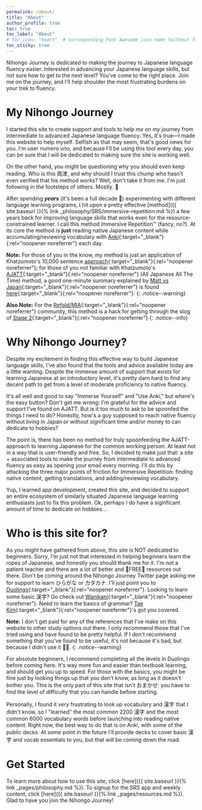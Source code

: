 ```yaml
---
permalink: /about/
title: "About"
author_profile: true
toc: true
toc_label: "About"
# toc_icon: "heart"  # corresponding Font Awesome icon name (without fa prefix)
toc_sticky: true
---
```


Nihongo Journey is dedicated to making the journey to Japanese language fluency easier. Interested in advancing your Japanese language skills, but not sure how to get to the next level? You've come to the right place. Join me on the journey, and I'll help shoulder the most frustrating burdens on your trek to fluency.

# My Nihongo Journey

I started this site to create support and tools to help *me* on *my* journey from intermediate to advanced Japanese language fluency. Yes, it's true—I made this website to help myself. Selfish as that may seem, that's good news for you. I'm user numero uno, and because I'll be using this tool every day, you can be sure that I will be dedicated to making sure the site is working well. 

On the other hand, you might be questioning why you should even keep reading. Who is this 両津, and why should I trust this chump who hasn't even verified that his method works? Well, don't take it from me. I'm just following in the footsteps of others. Mostly. 😬 

After spending ***years*** (it's been a full decade 🤫) experimenting with different language learning programs, I hit upon a pretty effective [method]({{ site.baseurl }}{% link _philosophy/SRS/immersive-repetition.md %}) a few years back for improving language skills that works even for the resource-constrained learner. I call this method Immersive Repetition&trade; (fancy, no?). At its core the method is **just** reading native Japanese content while accumulating/reviewing vocabulary with [Anki](https://en.wikipedia.org/wiki/Anki_(software)){:target="_blank"}{:rel="noopener noreferrer"} each day. 

**Note:** For those of you in the know, my method is just an application of Khatzumoto's 10,000 sentence [approach](http://www.alljapaneseallthetime.com/blog/10000-sentences-how/){:target="_blank"}{:rel="noopener noreferrer"}; for those of you not familiar with Khatzumoto's [AJATT](http://www.alljapaneseallthetime.com/blog/all-japanese-all-the-time-ajatt-how-to-learn-japanese-on-your-own-having-fun-and-to-fluency/){:target="_blank"}{:rel="noopener noreferrer"} (All Japanese All The Time) method, a good one-minute summary explained by [Matt vs Japan](https://twitter.com/mattvsjapan){:target="_blank"}{:rel="noopener noreferrer"} is found [here](https://www.youtube.com/watch?v=5EW_1jmE2as&ab_channel=FingtamLanguages&t=2m5s){:target="_blank"}{:rel="noopener noreferrer"}.
{: .notice--warning}

**Also Note:** For the [Refold/MIA](https://refold.la/){:target="_blank"}{:rel="noopener noreferrer"} community, this method is a hack for getting through the slog of [Stage 2](https://refold.la/roadmap/stage-2/overview){:target="_blank"}{:rel="noopener noreferrer"}
{: .notice--info}

# Why Nihongo Journey?

Despite my excitement in finding this effective way to build Japanese language skills, I've also found that the tools and advice available today are a little wanting. Despite the immense amount of support that exists for learning Japanese at an introductory level, it's pretty darn hard to find any decent path to get from a level of moderate proficiency to native fluency. 

It's all well and good to say "Immerse Yourself" and "Use Anki," but where's the easy button? Don't get me wrong: I'm grateful for the advice and support I've found on AJATT. But is it too much to ask to be spoonfed the things I need to do? Honestly, how's a guy supposed to reach native fluency without living in Japan or without significant time and/or money to can dedicate to hobbies?

The point is, there has been no method for truly spoonfeeding the AJATT-approach to learning Japanese for the common working person. At least not in a way that is user-friendly and free. So, I decided to make just that: a site + associated tools to make the journey from intermediate to advanced fluency as easy as opening your email every morning. I'll do this by attacking the three major points of friction for Immersive Repetition: finding native content, getting translations, and adding/reviewing vocabulary. 

Yup, I learned app development, created this site, and decided to support an entire ecosystem of similarly situated Japanese language learning enthusiasts just to fix this problem. Ok, perhaps I do have a siginficant amount of time to dedicate on hobbies...


# Who is this site for?

As you might have gathered from above, this site is NOT dedicated to beginners. Sorry, I'm just not that interested in helping beginners learn the ropes of Japanese, and honestly you should thank me for it. I'm not a patient teacher and there are a lot of better and 🎉FREE🎉 resources out there. Don't be coming around the Nihongo Journey Twitter page asking me for support to learn ひらがな or カタカナ. I'll just point you to [Duolingo](https://www.duolingo.com/course/ja/en/Learn-Japanese){:target="_blank"}{:rel="noopener noreferrer"}. Looking to learn some basic 漢字? Go check out [Wanikani](https://www.wanikani.com/){:target="_blank"}{:rel="noopener noreferrer"}. Need to learn the basics of grammar? [Tae Kim](http://guidetojapanese.org/learn/grammar){:target="_blank"}{:rel="noopener noreferrer"}'s got you covered. 

**Note:** I don't get paid for any of the references that I've make on this website to other study options out there. I only recommend those that I've tried using and have found to be pretty helpful. If I don't recommend something that you've found to be useful, it's not because it's bad, but because I didn't use it 🤷‍♂️. 
{: .notice--warning}

For absolute beginners, I recommend completing all the levels in Duolingo before coming here. It's way more fun and easier than textbook learning, and should get you up to speed. For those with the basics, you might be fine just by looking things up that you don't know, as long as it doesn't bother you. This is the only part of this site that isn't おまかせ: you have to find the level of difficulty that you can handle before starting. 

Personally, I found it *very* frustrating to look up vocabulary and 漢字 that I didn't know, so I "learned" the most common 2200 漢字 and the most common 6000 vocabulary words before launching into reading native content. Right now, the best way to do that is on Anki, with some of the public decks. At some point in the future I'll provide decks to cover basic 漢字 and vocab essentials to you, but that will be coming down the road. 

# Get Started

To learn more about how to use this site, click [here]({{ site.baseurl }}{% link _pages/philosophy.md %}). To signup for the SRS app and weekly content, click [here]({{ site.baseurl }}{% link _pages/resources.md %}). Glad to have you join the Nihongo Journey!

